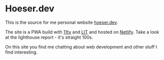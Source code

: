 # Hoeser.dev

This is the source for me personal website [hoeser.dev](https://www.hoeser.dev).

The site is a PWA build with [11ty](https://11ty.dev) and [LIT](https://lit.dev) and hosted on [Netlify](https://netlify.com).
Take a look at the lighthouse report - it's straight 100s.

On this site you find me chatting about web development and other stuff I find interesting.
